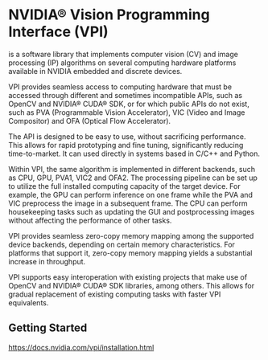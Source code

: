 # NVIDIA® Vision Programming Interface (VPI)

 is a software library that implements computer vision (CV) and image processing (IP) algorithms on several computing hardware platforms available in NVIDIA embedded and discrete devices.

VPI provides seamless access to computing hardware that must be accessed through different and sometimes incompatible APIs, such as OpenCV and NVIDIA® CUDA® SDK, or for which public APIs do not exist, such as PVA (Programmable Vision Accelerator), VIC (Video and Image Compositor) and OFA (Optical Flow Accelerator).

The API is designed to be easy to use, without sacrificing performance. This allows for rapid prototyping and fine tuning, significantly reducing time-to-market. It can used directly in systems based in C/C++ and Python.

Within VPI, the same algorithm is implemented in different backends, such as CPU, GPU, PVA1, VIC2 and OFA2. The processing pipeline can be set up to utilize the full installed computing capacity of the target device. For example, the GPU can perform inference on one frame while the PVA and VIC preprocess the image in a subsequent frame. The CPU can perform housekeeping tasks such as updating the GUI and postprocessing images without affecting the performance of other tasks.

VPI provides seamless zero-copy memory mapping among the supported device backends, depending on certain memory characteristics. For platforms that support it, zero-copy memory mapping yields a substantial increase in throughput.

VPI supports easy interoperation with existing projects that make use of OpenCV and NVIDIA® CUDA® SDK libraries, among others. This allows for gradual replacement of existing computing tasks with faster VPI equivalents.

## Getting Started

https://docs.nvidia.com/vpi/installation.html
